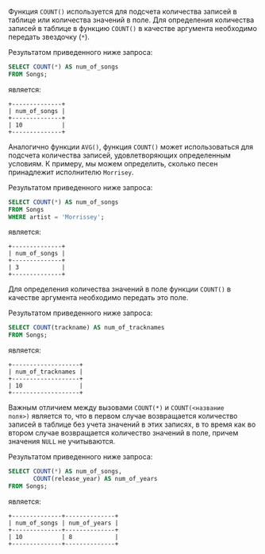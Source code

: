 Функция `COUNT()` используется для подсчета количества записей в таблице или количества значений в поле. Для определения количества записей в таблице в функцию `COUNT()` в качестве аргумента необходимо передать звездочку (`*`).

Результатом приведенного ниже запроса:

```sql
SELECT COUNT(*) AS num_of_songs
FROM Songs;
```

является:

```no-highlight
+--------------+
| num_of_songs |
+--------------+
| 10           |
+--------------+
```

Аналогично функции `AVG()`, функция `COUNT()` может использоваться для подсчета количества записей, удовлетворяющих определенным условиям. К примеру, мы можем определить, сколько песен принадлежит исполнителю `Morrisey`.

Результатом приведенного ниже запроса:

```sql
SELECT COUNT(*) AS num_of_songs
FROM Songs
WHERE artist = 'Morrissey';
```

является:

```no-highlight
+--------------+
| num_of_songs |
+--------------+
| 3            |
+--------------+
```

Для определения количества значений в поле функции `COUNT()` в качестве аргумента необходимо передать это поле.

Результатом приведенного ниже запроса:

```sql
SELECT COUNT(trackname) AS num_of_tracknames
FROM Songs;
```

является:

```no-highlight
+-------------------+
| num_of_tracknames |
+-------------------+
| 10                |
+-------------------+
```

Важным отличием между вызовами `COUNT(*)` и `COUNT(<название поля>)` является то, что в первом случае возвращается количество записей в таблице без учета значений в этих записях, в то время как во втором случае возвращается количество значений в поле, причем значения `NULL` не учитываются.

Результатом приведенного ниже запроса:

```sql
SELECT COUNT(*) AS num_of_songs,
       COUNT(release_year) AS num_of_years
FROM Songs;
```

является:

```no-highlight
+--------------+--------------+
| num_of_songs | num_of_years |
+--------------+--------------+
| 10           | 8            |
+--------------+--------------+
```